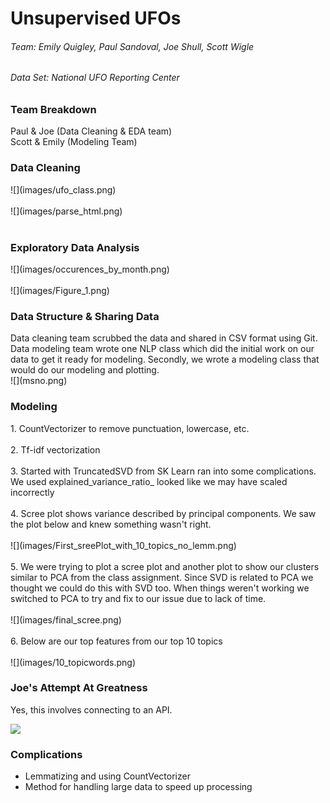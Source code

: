 <h1> Unsupervised UFOs </h1>

<h6>Team: Emily Quigley, Paul Sandoval, Joe Shull, Scott Wigle </h6>

<h6> Data Set: National UFO Reporting Center </h6>

<h3> Team Breakdown </h3>
Paul & Joe (Data Cleaning & EDA team)
<br>
Scott & Emily (Modeling Team)

<h3> Data Cleaning </h3>
![](images/ufo_class.png)
<br>
<br>
![](images/parse_html.png)
<br>
<br>

<h3> Exploratory Data Analysis </h3>
![](images/occurences_by_month.png)
<br>
<br>
![](images/Figure_1.png)



<h3> Data Structure & Sharing Data</h3>
Data cleaning team scrubbed the data and shared in CSV format using Git.
Data modeling team wrote one NLP class which did the initial work on our data to get it ready for modeling. Secondly, we wrote a modeling class that would do our modeling and plotting.
<br>
![](msno.png)


<h3> Modeling </h3>
1. CountVectorizer to remove punctuation, lowercase, etc.
<br>
<br>
2. Tf-idf vectorization
<br>
<br>
3. Started with TruncatedSVD from SK Learn ran into some complications.
We used explained_variance_ratio_ looked like we may have scaled incorrectly
<br>
<br>
4. Scree plot shows variance described by principal components. We saw the plot below and knew something wasn't right.
<br>
<br>
![](images/First_sreePlot_with_10_topics_no_lemm.png)
<br>
<br>
5. We were trying to plot a scree plot and another plot to show our clusters similar to PCA from the class assignment. Since SVD is related to PCA we thought we could do this with SVD too. When things weren't working we switched to PCA to try and fix to our issue due to lack of time.
<br>
<br>
![](images/final_scree.png)
<br>
<br>
6. Below are our top features from our top 10 topics
<br>
<br>
![](images/10_topicwords.png)

<h3> Joe's Attempt At Greatness </h3>
Yes, this involves connecting to an API.

![](images/heatmap_attempt.png)

### Complications
* Lemmatizing and using CountVectorizer
* Method for handling large data to speed up processing
